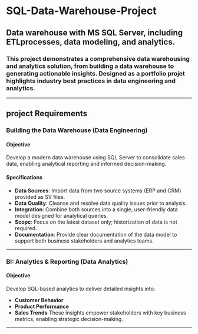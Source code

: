 # SQL-Data-Warehouse-Project

## Data warehouse with MS SQL Server, including ETLprocesses, data modeling, and analytics.

### This project demonstrates a comprehensive data warehousing and analytics solution, from building a data warehouse to generating actionable insights. Designed as a portfolio projet highlights industry best practices in data engineering and analytics.
---
## project Requirements

### Building the Data Warehouse (Data Engineering)

#### Objective
Develop a modern data warehouse using SQL Server to consolidate sales data, enabling analytical reporting and informed decision-making.

#### Specifications
- **Data Sources**: Import data from two source systems (ERP and CRM) provided as SV files.
- **Data Quality**: Cleanse and resolve data quality issues prior to analysis.
- **Integration**: Combine both sources into a single, user-friendly data model designed for analytical queries.
- **Scopc**: Focus on the latest dataset only; historization of data is not required.
- **Documentation**: Provide clear documentation of the data model to support both business stakeholders and analytics teams.

---

### BI: Analytics & Reporting (Data Analytics)

#### Objective
Develop SQL-based analytics to deliver detailed insights into:
- **Customer Behavior**
- **Product Performance**
- **Sales Trends**
These insights empower stakeholders with key business metrics, enabling strategic decision-making.

---


